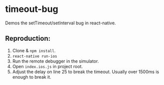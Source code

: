 # timeout-bug
Demos the setTimeout/setInterval bug in react-native.

## Reproduction:
1. Clone & `npm install`.
2. `react-native run-ios`
4. Run the remote debugger in the simulator.
3. Open `index.ios.js` in project root.
4. Adjust the delay on line 25 to break the timeout. Usually over 1500ms is enough to break it.

